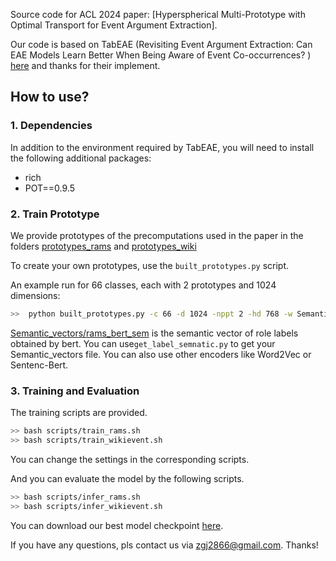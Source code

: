 Source code for  ACL 2024 paper: [Hyperspherical Multi-Prototype with Optimal Transport for Event Argument Extraction].

 Our code is based on TabEAE (Revisiting Event Argument Extraction: Can EAE Models Learn Better When Being Aware of Event Co-occurrences? ) [here](https://github.com/Stardust-hyx/TabEAE) and thanks for their implement.

## How to use?

### 1. Dependencies
In addition to the environment required by TabEAE, you will need to install the following additional packages:

- rich
- POT==0.9.5


### 2. Train Prototype
We provide prototypes of the precomputations used in the paper in the folders [prototypes_rams](./prototypes_rams) and [prototypes_wiki](./prototypes_wiki)

To create your own prototypes, use the ```built_prototypes.py``` script. 

An example run for 66 classes, each with 2 prototypes and 1024 dimensions:

```bash
>>  python built_prototypes.py -c 66 -d 1024 -nppt 2 -hd 768 -w Semantic_vectors/rams_bert_sem.npy
```
[Semantic_vectors/rams_bert_sem](./Semantic_vectors/rams_bert_sem) is the semantic vector of role labels obtained by bert. You can use```get_label_semnatic.py``` to get your Semantic_vectors file. You can also use other encoders like Word2Vec or Sentenc-Bert.

### 3. Training and Evaluation

The training scripts are provided.

```bash
>> bash scripts/train_rams.sh
>> bash scripts/train_wikievent.sh
```

You can change the settings in the corresponding scripts.

And you can evaluate the model by the following scripts.

```bash
>> bash scripts/infer_rams.sh
>> bash scripts/infer_wikievent.sh
```

You can download our best model checkpoint [here](https://pan.baidu.com/s/1D9ig-CfbHoXjYSoU85o4MQ?pwd=epgm).

If you have any questions, pls contact us via zgj2866@gmail.com. Thanks!



